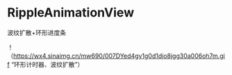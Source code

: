 # RippleAnimationView
波纹扩散+环形进度条


！（https://wx4.sinaimg.cn/mw690/007DYed4gy1g0d1djo8jgg30a006oh7m.gif “环形计时器、波纹扩散”）
